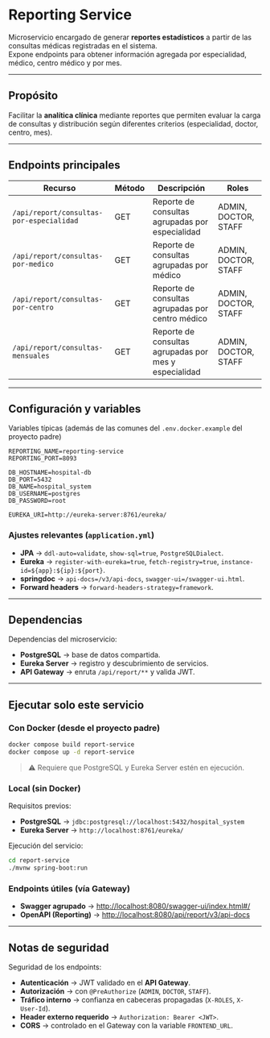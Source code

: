 # Reporting Service

Microservicio encargado de generar **reportes estadísticos** a partir de las consultas médicas registradas en el sistema.  
Expone endpoints para obtener información agregada por especialidad, médico, centro médico y por mes.

---

## Propósito
Facilitar la **analítica clínica** mediante reportes que permiten evaluar la carga de consultas y distribución según diferentes criterios (especialidad, doctor, centro, mes).

---

## Endpoints principales

| Recurso | Método | Descripción | Roles |
|---------|--------|-------------|-------|
| `/api/report/consultas-por-especialidad` | GET | Reporte de consultas agrupadas por especialidad | ADMIN, DOCTOR, STAFF |
| `/api/report/consultas-por-medico` | GET | Reporte de consultas agrupadas por médico | ADMIN, DOCTOR, STAFF |
| `/api/report/consultas-por-centro` | GET | Reporte de consultas agrupadas por centro médico | ADMIN, DOCTOR, STAFF |
| `/api/report/consultas-mensuales` | GET | Reporte de consultas agrupadas por mes y especialidad | ADMIN, DOCTOR, STAFF |

---

## Configuración y variables

Variables típicas (además de las comunes del `.env.docker.example` del proyecto padre)

```env
REPORTING_NAME=reporting-service
REPORTING_PORT=8093

DB_HOSTNAME=hospital-db
DB_PORT=5432
DB_NAME=hospital_system
DB_USERNAME=postgres
DB_PASSWORD=root

EUREKA_URI=http://eureka-server:8761/eureka/
```

### Ajustes relevantes (`application.yml`)
- **JPA** → `ddl-auto=validate`, `show-sql=true`, `PostgreSQLDialect`.
- **Eureka** → `register-with-eureka=true`, `fetch-registry=true`, `instance-id=${app}:${ip}:${port}`.
- **springdoc** → `api-docs=/v3/api-docs`, `swagger-ui=/swagger-ui.html`.
- **Forward headers** → `forward-headers-strategy=framework`.

---

## Dependencias
Dependencias del microservicio:
- **PostgreSQL** → base de datos compartida.
- **Eureka Server** → registro y descubrimiento de servicios.
- **API Gateway** → enruta `/api/report/**` y valida JWT.

---

## Ejecutar solo este servicio

### Con Docker (desde el proyecto padre)
```bash
docker compose build report-service
docker compose up -d report-service
```
>⚠️ Requiere que PostgreSQL y Eureka Server estén en ejecución.

### Local (sin Docker)

Requisitos previos:
- **PostgreSQL** → `jdbc:postgresql://localhost:5432/hospital_system`
- **Eureka Server** → `http://localhost:8761/eureka/`

Ejecución del servicio:
```bash
cd report-service
./mvnw spring-boot:run
```
### Endpoints útiles (vía Gateway)

- **Swagger agrupado** → [http://localhost:8080/swagger-ui/index.html#/](http://localhost:8080/swagger-ui/index.html#/)
- **OpenAPI (Reporting)** → [http://localhost:8080/api/report/v3/api-docs](http://localhost:8080/api/report/v3/api-docs)

---

## Notas de seguridad

Seguridad de los endpoints:

- **Autenticación** → JWT validado en el **API Gateway**.
- **Autorización** → con `@PreAuthorize` (`ADMIN`, `DOCTOR`, `STAFF`).
- **Tráfico interno** → confianza en cabeceras propagadas (`X-ROLES`, `X-User-Id`).
- **Header externo requerido** → `Authorization: Bearer <JWT>`.
- **CORS** → controlado en el Gateway con la variable `FRONTEND_URL`.  
